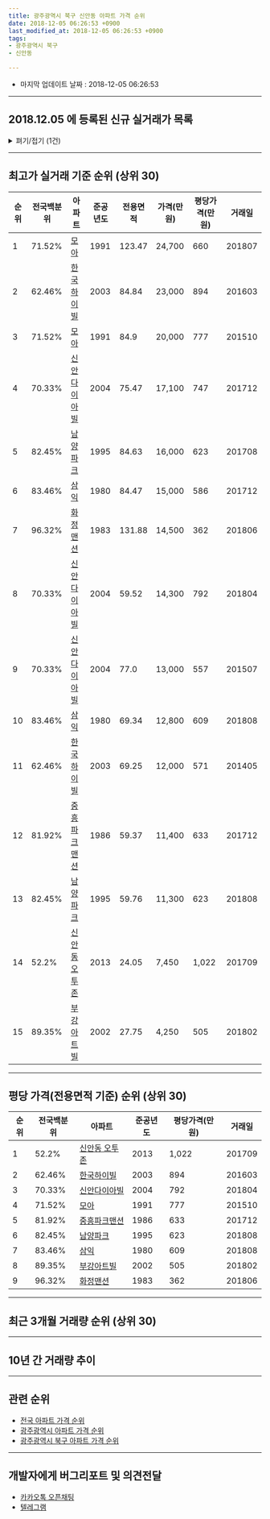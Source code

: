 ```yaml
---
title: 광주광역시 북구 신안동 아파트 가격 순위
date: 2018-12-05 06:26:53 +0900
last_modified_at: 2018-12-05 06:26:53 +0900
tags:
- 광주광역시 북구
- 신안동

---
```


* 마지막 업데이트 날짜 : 2018-12-05 06:26:53

---

## 2018.12.05 에 등록된 신규 실거래가 목록

<details>
<summary>펴기/접기 (1건)</summary>
<div markdown="1">

|아파트|전국백분위|준공년도|전용면적|가격(만원)|평당가격(만원)|거래일|
|---|---|---|---|---|---|---|
|[한국하이빌](https://search.naver.com/search.naver?query=%EA%B4%91%EC%A3%BC%EA%B4%91%EC%97%AD%EC%8B%9C+%EB%B6%81%EA%B5%AC+%EC%8B%A0%EC%95%88%EB%8F%99+%ED%95%9C%EA%B5%AD%ED%95%98%EC%9D%B4%EB%B9%8C)|62.46%|2003|84.84|17,700|688|<span style="color:red">201811</span>|


</div>
</details>

---

## 최고가 실거래 기준 순위 (상위 30)


|순위|전국백분위|아파트|준공년도|전용면적|가격(만원)|평당가격(만원)|거래일|
|---|---|---|---|---|---|---|---|
|1|71.52%|[모아](https://search.naver.com/search.naver?query=%EA%B4%91%EC%A3%BC%EA%B4%91%EC%97%AD%EC%8B%9C+%EB%B6%81%EA%B5%AC+%EC%8B%A0%EC%95%88%EB%8F%99+%EB%AA%A8%EC%95%84)|1991|123.47|24,700|660|201807|
|2|62.46%|[한국하이빌](https://search.naver.com/search.naver?query=%EA%B4%91%EC%A3%BC%EA%B4%91%EC%97%AD%EC%8B%9C+%EB%B6%81%EA%B5%AC+%EC%8B%A0%EC%95%88%EB%8F%99+%ED%95%9C%EA%B5%AD%ED%95%98%EC%9D%B4%EB%B9%8C)|2003|84.84|23,000|894|201603|
|3|71.52%|[모아](https://search.naver.com/search.naver?query=%EA%B4%91%EC%A3%BC%EA%B4%91%EC%97%AD%EC%8B%9C+%EB%B6%81%EA%B5%AC+%EC%8B%A0%EC%95%88%EB%8F%99+%EB%AA%A8%EC%95%84)|1991|84.9|20,000|777|201510|
|4|70.33%|[신안다이아빌](https://search.naver.com/search.naver?query=%EA%B4%91%EC%A3%BC%EA%B4%91%EC%97%AD%EC%8B%9C+%EB%B6%81%EA%B5%AC+%EC%8B%A0%EC%95%88%EB%8F%99+%EC%8B%A0%EC%95%88%EB%8B%A4%EC%9D%B4%EC%95%84%EB%B9%8C)|2004|75.47|17,100|747|201712|
|5|82.45%|[남양파크](https://search.naver.com/search.naver?query=%EA%B4%91%EC%A3%BC%EA%B4%91%EC%97%AD%EC%8B%9C+%EB%B6%81%EA%B5%AC+%EC%8B%A0%EC%95%88%EB%8F%99+%EB%82%A8%EC%96%91%ED%8C%8C%ED%81%AC)|1995|84.63|16,000|623|201708|
|6|83.46%|[삼익](https://search.naver.com/search.naver?query=%EA%B4%91%EC%A3%BC%EA%B4%91%EC%97%AD%EC%8B%9C+%EB%B6%81%EA%B5%AC+%EC%8B%A0%EC%95%88%EB%8F%99+%EC%82%BC%EC%9D%B5)|1980|84.47|15,000|586|201712|
|7|96.32%|[화정맨션](https://search.naver.com/search.naver?query=%EA%B4%91%EC%A3%BC%EA%B4%91%EC%97%AD%EC%8B%9C+%EB%B6%81%EA%B5%AC+%EC%8B%A0%EC%95%88%EB%8F%99+%ED%99%94%EC%A0%95%EB%A7%A8%EC%85%98)|1983|131.88|14,500|362|201806|
|8|70.33%|[신안다이아빌](https://search.naver.com/search.naver?query=%EA%B4%91%EC%A3%BC%EA%B4%91%EC%97%AD%EC%8B%9C+%EB%B6%81%EA%B5%AC+%EC%8B%A0%EC%95%88%EB%8F%99+%EC%8B%A0%EC%95%88%EB%8B%A4%EC%9D%B4%EC%95%84%EB%B9%8C)|2004|59.52|14,300|792|201804|
|9|70.33%|[신안다이아빌](https://search.naver.com/search.naver?query=%EA%B4%91%EC%A3%BC%EA%B4%91%EC%97%AD%EC%8B%9C+%EB%B6%81%EA%B5%AC+%EC%8B%A0%EC%95%88%EB%8F%99+%EC%8B%A0%EC%95%88%EB%8B%A4%EC%9D%B4%EC%95%84%EB%B9%8C)|2004|77.0|13,000|557|201507|
|10|83.46%|[삼익](https://search.naver.com/search.naver?query=%EA%B4%91%EC%A3%BC%EA%B4%91%EC%97%AD%EC%8B%9C+%EB%B6%81%EA%B5%AC+%EC%8B%A0%EC%95%88%EB%8F%99+%EC%82%BC%EC%9D%B5)|1980|69.34|12,800|609|201808|
|11|62.46%|[한국하이빌](https://search.naver.com/search.naver?query=%EA%B4%91%EC%A3%BC%EA%B4%91%EC%97%AD%EC%8B%9C+%EB%B6%81%EA%B5%AC+%EC%8B%A0%EC%95%88%EB%8F%99+%ED%95%9C%EA%B5%AD%ED%95%98%EC%9D%B4%EB%B9%8C)|2003|69.25|12,000|571|201405|
|12|81.92%|[중흥파크맨션](https://search.naver.com/search.naver?query=%EA%B4%91%EC%A3%BC%EA%B4%91%EC%97%AD%EC%8B%9C+%EB%B6%81%EA%B5%AC+%EC%8B%A0%EC%95%88%EB%8F%99+%EC%A4%91%ED%9D%A5%ED%8C%8C%ED%81%AC%EB%A7%A8%EC%85%98)|1986|59.37|11,400|633|201712|
|13|82.45%|[남양파크](https://search.naver.com/search.naver?query=%EA%B4%91%EC%A3%BC%EA%B4%91%EC%97%AD%EC%8B%9C+%EB%B6%81%EA%B5%AC+%EC%8B%A0%EC%95%88%EB%8F%99+%EB%82%A8%EC%96%91%ED%8C%8C%ED%81%AC)|1995|59.76|11,300|623|201808|
|14|52.2%|[신안동 오투존](https://search.naver.com/search.naver?query=%EA%B4%91%EC%A3%BC%EA%B4%91%EC%97%AD%EC%8B%9C+%EB%B6%81%EA%B5%AC+%EC%8B%A0%EC%95%88%EB%8F%99+%EC%8B%A0%EC%95%88%EB%8F%99+%EC%98%A4%ED%88%AC%EC%A1%B4)|2013|24.05|7,450|1,022|201709|
|15|89.35%|[부강아트빌](https://search.naver.com/search.naver?query=%EA%B4%91%EC%A3%BC%EA%B4%91%EC%97%AD%EC%8B%9C+%EB%B6%81%EA%B5%AC+%EC%8B%A0%EC%95%88%EB%8F%99+%EB%B6%80%EA%B0%95%EC%95%84%ED%8A%B8%EB%B9%8C)|2002|27.75|4,250|505|201802|


---

## 평당 가격(전용면적 기준) 순위 (상위 30)


|순위|전국백분위|아파트|준공년도|평당가격(만원)|거래일|
|---|---|---|---|---|---|
|1|52.2%|[신안동 오투존](https://search.naver.com/search.naver?query=%EA%B4%91%EC%A3%BC%EA%B4%91%EC%97%AD%EC%8B%9C+%EB%B6%81%EA%B5%AC+%EC%8B%A0%EC%95%88%EB%8F%99+%EC%8B%A0%EC%95%88%EB%8F%99+%EC%98%A4%ED%88%AC%EC%A1%B4)|2013|1,022|201709|
|2|62.46%|[한국하이빌](https://search.naver.com/search.naver?query=%EA%B4%91%EC%A3%BC%EA%B4%91%EC%97%AD%EC%8B%9C+%EB%B6%81%EA%B5%AC+%EC%8B%A0%EC%95%88%EB%8F%99+%ED%95%9C%EA%B5%AD%ED%95%98%EC%9D%B4%EB%B9%8C)|2003|894|201603|
|3|70.33%|[신안다이아빌](https://search.naver.com/search.naver?query=%EA%B4%91%EC%A3%BC%EA%B4%91%EC%97%AD%EC%8B%9C+%EB%B6%81%EA%B5%AC+%EC%8B%A0%EC%95%88%EB%8F%99+%EC%8B%A0%EC%95%88%EB%8B%A4%EC%9D%B4%EC%95%84%EB%B9%8C)|2004|792|201804|
|4|71.52%|[모아](https://search.naver.com/search.naver?query=%EA%B4%91%EC%A3%BC%EA%B4%91%EC%97%AD%EC%8B%9C+%EB%B6%81%EA%B5%AC+%EC%8B%A0%EC%95%88%EB%8F%99+%EB%AA%A8%EC%95%84)|1991|777|201510|
|5|81.92%|[중흥파크맨션](https://search.naver.com/search.naver?query=%EA%B4%91%EC%A3%BC%EA%B4%91%EC%97%AD%EC%8B%9C+%EB%B6%81%EA%B5%AC+%EC%8B%A0%EC%95%88%EB%8F%99+%EC%A4%91%ED%9D%A5%ED%8C%8C%ED%81%AC%EB%A7%A8%EC%85%98)|1986|633|201712|
|6|82.45%|[남양파크](https://search.naver.com/search.naver?query=%EA%B4%91%EC%A3%BC%EA%B4%91%EC%97%AD%EC%8B%9C+%EB%B6%81%EA%B5%AC+%EC%8B%A0%EC%95%88%EB%8F%99+%EB%82%A8%EC%96%91%ED%8C%8C%ED%81%AC)|1995|623|201808|
|7|83.46%|[삼익](https://search.naver.com/search.naver?query=%EA%B4%91%EC%A3%BC%EA%B4%91%EC%97%AD%EC%8B%9C+%EB%B6%81%EA%B5%AC+%EC%8B%A0%EC%95%88%EB%8F%99+%EC%82%BC%EC%9D%B5)|1980|609|201808|
|8|89.35%|[부강아트빌](https://search.naver.com/search.naver?query=%EA%B4%91%EC%A3%BC%EA%B4%91%EC%97%AD%EC%8B%9C+%EB%B6%81%EA%B5%AC+%EC%8B%A0%EC%95%88%EB%8F%99+%EB%B6%80%EA%B0%95%EC%95%84%ED%8A%B8%EB%B9%8C)|2002|505|201802|
|9|96.32%|[화정맨션](https://search.naver.com/search.naver?query=%EA%B4%91%EC%A3%BC%EA%B4%91%EC%97%AD%EC%8B%9C+%EB%B6%81%EA%B5%AC+%EC%8B%A0%EC%95%88%EB%8F%99+%ED%99%94%EC%A0%95%EB%A7%A8%EC%85%98)|1983|362|201806|


---

## 최근 3개월 거래량 순위 (상위 30)


<div style="width:100%;">
    <canvas id="deal_count_ranking" height="250"></canvas>
</div>


<script>
new Chart(document.getElementById("deal_count_ranking"), {
    type: 'horizontalBar',
    data: {
        labels: ['한국하이빌', '신안다이아빌', '삼익', '부강아트빌', '중흥파크맨션', '남양파크', '신안동 오투존'],
        datasets: [{
            label: '실거래 수',
            data: [5, 2, 1, 1, 1, 1, 1],
            borderColor: "rgba(255, 0, 128, 1)",
            backgroundColor: "rgba(255, 0, 128, 0.5)",
            fill: false,
        }]
    },
    options: {
        responsive: true,
        title: {
            display: true,
            text: '최근 3개월 거래량 순위'
        },
        tooltips: {
            mode: 'index',
            intersect: false,
            callbacks: {
                title: function(tooltipItems, data) {
                    return "실거래 수:";
                },
                label: function(tooltipItem, data) {
                    return data.labels[tooltipItem.index] + ": " + tooltipItem.xLabel;
                }
            }
        },
        hover: {
            mode: 'nearest',
            intersect: true
        },
        scales: {
            xAxes: [{
                display: true,
                scaleLabel: {
                    display: true,
                    labelString: '실거래 수'
                },
                ticks: {
                    suggestedMin: 0,
                }
            }],
            yAxes: [{
                display: true,
                ticks: {
                    autoSkip: false,
                    callback: function(value, index, values) {
                        if (value.length > 15)
                            return value.substr(0, 13) + "...";
                        else
                            return value;
                    }
                },
                scaleLabel: {
                    display: false,
                }
            }]
        }
    }
});

</script>


---

## 10년 간 거래량 추이


<div style="width:100%;">
    <canvas id="deal_progress" height="250"></canvas>
</div>

<script>
new Chart(document.getElementById("deal_progress"), {
    type: 'line',
    data: {
        labels: ['200812','200901','200902','200903','200904','200905','200906','200907','200908','200909','200910','200911','200912','201001','201002','201003','201004','201005','201006','201007','201008','201009','201010','201011','201012','201101','201102','201103','201104','201105','201106','201107','201108','201109','201110','201111','201112','201201','201202','201203','201204','201205','201206','201207','201208','201209','201210','201211','201212','201301','201302','201303','201304','201305','201306','201307','201308','201309','201310','201311','201312','201401','201402','201403','201404','201405','201406','201407','201408','201409','201410','201411','201412','201501','201502','201503','201504','201505','201506','201507','201508','201509','201510','201511','201512','201601','201602','201603','201604','201605','201606','201607','201608','201609','201610','201611','201612','201701','201702','201703','201704','201705','201706','201707','201708','201709','201710','201711','201712','201801','201802','201803','201804','201805','201806','201807','201808','201809','201810','201811','201812'],
        datasets: [{
            label: '실거래 수',
            pointRadius: 1,
            data: [8, 4, 9, 6, 12, 3, 3, 10, 6, 5, 13, 8, 5, 3, 11, 6, 11, 6, 3, 5, 8, 6, 7, 11, 7, 7, 17, 9, 7, 7, 5, 4, 6, 6, 4, 10, 7, 2, 4, 5, 6, 8, 2, 7, 2, 6, 4, 9, 4, 7, 3, 9, 6, 8, 8, 6, 6, 5, 10, 12, 7, 9, 9, 10, 9, 10, 8, 11, 7, 5, 4, 7, 4, 11, 11, 10, 11, 8, 6, 6, 7, 7, 7, 6, 5, 9, 3, 7, 3, 4, 6, 6, 7, 4, 6, 6, 3, 2, 10, 6, 5, 3, 4, 7, 4, 9, 2, 4, 8, 7, 9, 7, 3, 6, 8, 6, 10, 5, 8, 4, 0],
            borderColor: "rgba(255, 201, 14, 1)",
            backgroundColor: "rgba(255, 201, 14, 0.5)",
            fill: true,
        }]
    },
    options: {
        responsive: true,
        title: {
            display: true,
            text: '10년간 거래량 추이'
        },
        tooltips: {
            mode: 'index',
            intersect: false,
        },
        hover: {
            mode: 'nearest',
            intersect: true
        },
        scales: {
            xAxes: [{
                display: true,
                scaleLabel: {
                    display: true,
                    labelString: '년/월'
                }
            }],
            yAxes: [{
                display: true,
                ticks: {
                    suggestedMin: 0,
                },
                scaleLabel: {
                    display: true,
                    labelString: '실거래 수'
                }
            }]
        }
    }
});

</script>


---

## 관련 순위

- [전국 아파트 가격 순위](https://inasie.github.io/apt-ranking/전국)
- [광주광역시 아파트 가격 순위](https://inasie.github.io/apt-ranking/광주광역시)
- [광주광역시 북구 아파트 가격 순위](https://inasie.github.io/apt-ranking/광주광역시-북구)


---

## 개발자에게 버그리포트 및 의견전달

- [카카오톡 오픈채팅](https://open.kakao.com/o/gLJUAP4)
- [텔레그램](https://t.me/inasie)

